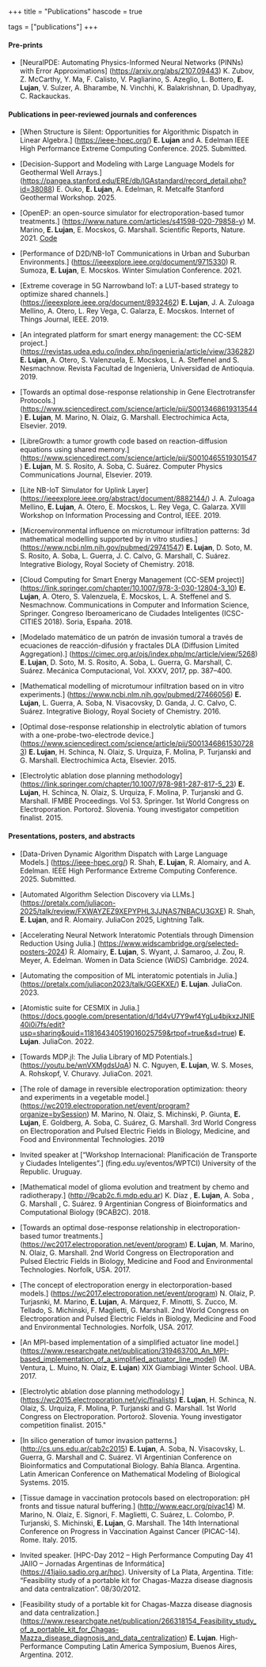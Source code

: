 +++
title = "Publications"
hascode = true

tags = ["publications"]
+++

#### Pre-prints

* [NeuralPDE: Automating Physics-Informed Neural Networks (PINNs) with Error Approximations]
  (https://arxiv.org/abs/2107.09443)
  K. Zubov, Z. McCarthy, Y. Ma, F. Calisto, V. Pagliarino, S. Azeglio, L. Bottero, **E. Lujan**, V. Sulzer, A. Bharambe, N. Vinchhi, K. Balakrishnan, D. Upadhyay, C. Rackauckas.

#### Publications in peer-reviewed journals and conferences

* [When Structure is Silent: Opportunities for Algorithmic Dispatch in Linear Algebra.]
  (https://ieee-hpec.org/)
   **E. Lujan** and A. Edelman
   IEEE High Performance Extreme Computing Conference. 2025. Submitted.

* [Decision-Support and Modeling with Large Language Models for Geothermal Well Arrays.]
  (https://pangea.stanford.edu/ERE/db/IGAstandard/record_detail.php?id=38088)
   E. Ouko, **E. Lujan**, A. Edelman, R. Metcalfe
   Stanford Geothermal Workshop. 2025.
  
* [OpenEP: an open-source simulator for electroporation-based tumor treatments.]
  (https://www.nature.com/articles/s41598-020-79858-y)
  M. Marino, **E. Lujan**, E. Mocskos, G. Marshall.
  Scientific Reports, Nature. 2021.
  [Code](https://github.com/LSC-UBA/OpenEP)

* [Performance of D2D/NB-IoT Communications in Urban and Suburban Environments.]
  (https://ieeexplore.ieee.org/document/9715330)
   R. Sumoza, **E. Lujan**, E. Mocskos.
   Winter Simulation Conference. 2021.

* [Extreme coverage in 5G Narrowband IoT: a LUT-based strategy to optimize shared channels.]
  (https://ieeexplore.ieee.org/document/8932462)
  **E. Lujan**, J. A. Zuloaga Mellino, A. Otero, L. Rey Vega, C. Galarza, E. Mocskos.
  Internet of Things Journal, IEEE. 2019.
  
* [An integrated platform for smart energy management: the CC-SEM project.]
  (https://revistas.udea.edu.co/index.php/ingenieria/article/view/336282)
  **E. Lujan**, A. Otero, S. Valenzuela, E. Mocskos, L. A. Steffenel and S. Nesmachnow.
  Revista Facultad de Ingenieria, Universidad de Antioquia. 2019.

* [Towards an optimal dose-response relationship in Gene Electrotransfer Protocols.]
  (https://www.sciencedirect.com/science/article/pii/S0013468619313544)
  **E. Lujan**, M. Marino, N. Olaiz, G. Marshall.
  Electrochimica Acta, Elsevier. 2019.

* [LibreGrowth: a tumor growth code based on reaction-diffusion equations using shared memory.]
  (https://www.sciencedirect.com/science/article/pii/S0010465519301547)
  **E. Lujan**, M. S. Rosito, A. Soba, C. Suárez.
  Computer Physics Communications Journal, Elsevier. 2019.

* [Lite NB-IoT Simulator for Uplink Layer]
  (https://ieeexplore.ieee.org/abstract/document/8882144/)
  J. A. Zuloaga Mellino, **E. Lujan**, A. Otero, E. Mocskos, L. Rey Vega, C. Galarza.
  XVIII Workshop on Information Processing and Control, IEEE. 2019.

* [Microenvironmental influence on microtumour infiltration patterns: 3d mathematical modelling supported by in vitro studies.]
  (https://www.ncbi.nlm.nih.gov/pubmed/29741547)
  **E. Lujan**, D. Soto, M. S. Rosito, A. Soba, L. Guerra, J. C. Calvo, G. Marshall, C. Suárez.
  Integrative Biology, Royal Society of Chemistry. 2018.

* [Cloud Computing for Smart Energy Management (CC-SEM project)]
  (https://link.springer.com/chapter/10.1007/978-3-030-12804-3_10)
  **E. Lujan**, A. Otero, S. Valenzuela, E. Mocskos, L. A. Steffenel and S. Nesmachnow.
  Communications in Computer and Information Science, Springer. Congreso Iberoamericano de Ciudades Inteligentes (ICSC-CITIES 2018). Soria, España. 2018.

* [Modelado matemático de un patrón de invasión tumoral a través de ecuaciones de reacción-difusión y fractales DLA (Diffusion Limited Aggregation).]
  (https://cimec.org.ar/ojs/index.php/mc/article/view/5268)
  **E. Lujan**, D. Soto, M. S. Rosito, A. Soba, L. Guerra, G. Marshall, C. Suárez.
  Mecánica Computacional, Vol. XXXV, 2017, pp. 387–400.

* [Mathematical modelling of microtumour infiltration based on in vitro experiments.]
  (https://www.ncbi.nlm.nih.gov/pubmed/27466056)
  **E. Lujan**, L. Guerra, A. Soba, N. Visacovsky, D. Ganda, J. C. Calvo, C. Suárez.
  Integrative Biology, Royal Society of Chemistry. 2016.

* [Optimal dose-response relationship in electrolytic ablation of tumors with a one-probe-two-electrode device.]
  (https://www.sciencedirect.com/science/article/pii/S0013468615307283)
  **E. Lujan**, H. Schinca, N. Olaiz, S. Urquiza, F. Molina, P. Turjanski and G. Marshall.
  Electrochimica Acta, Elsevier. 2015.

* [Electrolytic ablation dose planning methodology]
  (https://link.springer.com/chapter/10.1007/978-981-287-817-5_23)
  **E. Lujan**, H. Schinca, N. Olaiz, S. Urquiza, F. Molina, P. Turjanski and G. Marshall.
  IFMBE Proceedings. Vol 53. Springer. 1st World Congress on Electroporation. Portorož. Slovenia. Young investigator competition finalist. 2015.


#### Presentations, posters, and abstracts

* [Data-Driven Dynamic Algorithm Dispatch with Large Language Models.]
  (https://ieee-hpec.org/)
   R. Shah, **E. Lujan**, R. Alomairy, and A. Edelman.
   IEEE High Performance Extreme Computing Conference. 2025. Submitted.

* [Automated Algorithm Selection Discovery via LLMs.]
  (https://pretalx.com/juliacon-2025/talk/review/FXWAYZEZ9XEPYPHL3JJNAS7NBACU3GXE)
   R. Shah, **E. Lujan**, and R. Alomairy.
   JuliaCon 2025, Lightning Talk.

* [Accelerating Neural Network Interatomic Potentials through Dimension Reduction Using Julia.]
  (https://www.widscambridge.org/selected-posters-2024)
  R. Alomairy, **E. Lujan**, S. Wyant, J. Samaroo, J. Zou, R. Meyer, A. Edelman.
  Women in Data Science (WiDS) Cambridge. 2024.

* [Automating the composition of ML interatomic potentials in Julia.]
  (https://pretalx.com/juliacon2023/talk/GGEKXE/)
  **E. Lujan**.
  JuliaCon. 2023.

* [Atomistic suite for CESMIX in Julia.]
  (https://docs.google.com/presentation/d/1d4vU7Y9wf4YgLu4bjkxzJNIE40i0i7fs/edit?usp=sharing&ouid=118164340519016025759&rtpof=true&sd=true)
  **E. Lujan**.
  JuliaCon. 2022.

* [Towards MDP.jl: The Julia Library of MD Potentials.]
  (https://youtu.be/wnVXMgdsUqA)
  N. C. Nguyen, **E. Lujan**, W. S. Moses, A. Rohskopf, V. Churavy.
  JuliaCon. 2021.

* [The role of damage in reversible electroporation optimization: theory and experiments in a vegetable model.]
  (https://wc2019.electroporation.net/event/program?organize=bySession)
  M. Marino, N. Olaiz, S. Michinski, P. Giunta, **E. Lujan**, E. Goldberg, A. Soba, C. Suárez, G. Marshall.
  3rd World Congress on Electroporation and Pulsed Electric Fields in Biology, Medicine, and Food and Environmental Technologies. 2019

* Invited speaker at [“Workshop Internacional: Planificación de Transporte y Ciudades Inteligentes”.]
  (fing.edu.uy/eventos/WPTCI)
  University of the Republic. Uruguay. 

* [Mathematical model of glioma evolution and treatment by chemo and radiotherapy.]
  (http://9cab2c.fi.mdp.edu.ar)
  K. Díaz , **E. Lujan**, A. Soba , G. Marshall , C. Suárez.
  9 Argentinian Congress of Bioinformatics and Computational Biology (9CAB2C). 2018.

* [Towards an optimal dose-response relationship in electroporation-based tumor treatments.]
  (https://wc2017.electroporation.net/event/program)
  **E. Lujan**, M. Marino, N. Olaiz, G. Marshall.
  2nd World Congress on Electroporation and Pulsed Electric Fields in Biology, Medicine and Food and Environmental Technologies. Norfolk, USA. 2017.

* [The concept of electroporation energy in electorporation-based models.]
   (https://wc2017.electroporation.net/event/program)
   N. Olaiz, P. Turjasnki, M. Marino, **E. Lujan**, A. Márquez, F. Minotti, S. Zucco, M. Tellado, S. Michinski, F. Maglietti, G. Marshall.
   2nd World Congress on Electroporation and Pulsed Electric Fields in Biology, Medicine and Food and Environmental Technologies. Norfolk, USA. 2017.

* [An MPI-based implementation of a simplified actuator line model.]
  (https://www.researchgate.net/publication/319463700_An_MPI-based_implementation_of_a_simplified_actuator_line_model)
  (M. Ventura, L. Muino, N. Olaiz, **E. Lujan**)
  XIX Giambiagi Winter School. UBA. 2017.
  
* [Electrolytic ablation dose planning methodology.]
  (https://wc2015.electroporation.net/yic/finalists)
  **E. Lujan**, H. Schinca, N. Olaiz, S. Urquiza, F. Molina, P. Turjanski and G. Marshall.
  1st World Congress on Electroporation. Portorož. Slovenia. Young investigator competition finalist. 2015."

* [In silico generation of tumor invasion patterns.]
  (http://cs.uns.edu.ar/cab2c2015)
  **E. Lujan**, A. Soba, N. Visacovsky, L. Guerra, G. Marshall and C. Suárez.
   VI Argentinian Conference on Bioinformatics and Computational Biology. Bahía Blanca. Argentina. Latin American Conference on Mathematical Modeling of Biological Systems. 2015.

* [Tissue damage in vaccination protocols based on electroporation: pH fronts and tissue natural buffering.]
  (http://www.eacr.org/pivac14)
  M. Marino, N. Olaiz, E. Signori, F. Maglietti, C. Suárez, L. Colombo, P. Turjanski, S. Michinski, **E. Lujan**, G. Marshall.
  The 14th International Conference on Progress in Vaccination Against Cancer (PICAC-14). Rome. Italy. 2015.

* Invited speaker. 
  [HPC-Day 2012 – High Performance Computing Day 41 JAIIO – Jornadas Argentinas de Informática]
  (https://41jaiio.sadio.org.ar/hpc).
  University of La Plata, Argentina. Title: “Feasibility study of a portable kit for Chagas-Mazza disease diagnosis and data centralization”.
  08/30/2012. 

* [Feasibility study of a portable kit for Chagas-Mazza disease diagnosis and data centralization.]
  (https://www.researchgate.net/publication/266318154_Feasibility_study_of_a_portable_kit_for_Chagas-Mazza_disease_diagnosis_and_data_centralization)
  **E. Lujan**.
  High-Performance Computing Latin America Symposium, Buenos Aires, Argentina. 2012.


